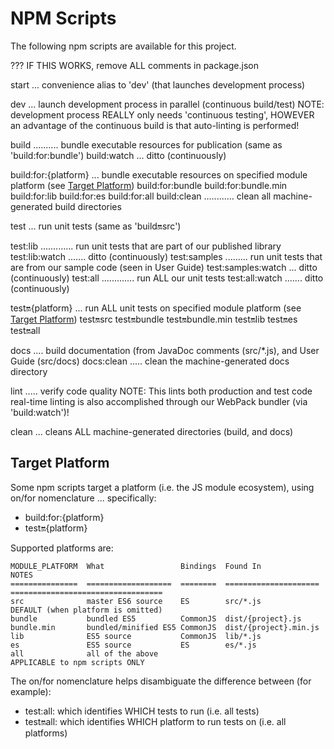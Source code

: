# NPM Scripts

The following npm scripts are available for this project.

??? IF THIS WORKS, remove ALL comments in package.json

start ... convenience alias to 'dev' (that launches development process)

dev ... launch development process in parallel (continuous build/test)
        NOTE: development process REALLY only needs 'continuous testing',
              HOWEVER an advantage of the continuous build is that auto-linting is performed!

build .......... bundle executable resources for publication (same as 'build:for:bundle')
build:watch  ... ditto (continuously)

build:for:{platform} ... bundle executable resources on specified module platform (see [Target Platform](#target-platform))
build:for:bundle
build:for:bundle.min
build:for:lib
build:for:es
build:for:all
build:clean ............ clean all machine-generated build directories

test ... run unit tests (same as 'build:on:src')

test:lib ............. run unit tests that are part of our published library
test:lib:watch ....... ditto (continuously)
test:samples ......... run unit tests that are from our sample code (seen in User Guide)
test:samples:watch ... ditto (continuously)
test:all ............. run ALL our unit tests
test:all:watch ....... ditto (continuously)

test:on:{platform} ... run ALL unit tests on specified module platform (see [Target Platform](#target-platform))
test:on:src
test:on:bundle
test:on:bundle.min
test:on:lib
test:on:es
test:on:all

docs ....    build documentation (from JavaDoc comments (src/*.js), and User Guide (src/docs)
docs:clean ..... clean the machine-generated docs directory

lint ..... verify code quality
           NOTE: This lints both production and test code
                 real-time linting is also accomplished through our WebPack bundler (via 'build:watch')!

clean ... cleans ALL machine-generated directories (build, and docs)




## Target Platform

Some npm scripts target a platform (i.e. the JS module ecosystem),
using on/for nomenclature ... specifically:

 - build:for:{platform}
 - test:on:{platform}

Supported platforms are:

```
MODULE_PLATFORM  What                 Bindings  Found In               NOTES                             
===============  ===================  ========  =====================  ==================================
src              master ES6 source    ES        src/*.js               DEFAULT (when platform is omitted)
bundle           bundled ES5          CommonJS  dist/{project}.js                                        
bundle.min       bundled/minified ES5 CommonJS  dist/{project}.min.js                                    
lib              ES5 source           CommonJS  lib/*.js                                                 
es               ES5 source           ES        es/*.js                                                  
all              all of the above                                      APPLICABLE to npm scripts ONLY    
```

The on/for nomenclature helps disambiguate the difference between (for example):
 - test:all:    which identifies WHICH tests to run (i.e. all tests)
 - test:on:all: which identifies WHICH platform to run tests on (i.e. all platforms)
